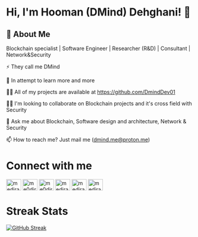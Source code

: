 
# Hi, I'm Hooman (DMind) Dehghani! 👋



## 🚀 About Me
Blockchain specialist | Software Engineer | Researcher (R&D) | Consultant | Network&Security



⚡️ They call me DMind

🌱 In attempt to learn more and more

👨‍💻 All of my projects are available at https://github.com/DmindDev01

👯‍♀️ I'm looking to collaborate on Blockchain projects and it's cross field with Security

💬 Ask me about Blockchain, Software design and architecture, Network & Security

📫 How to reach me? Just mail me (dmind.me@proton.me)

# Connect with me
<html>
  <head></head>
  <body>
   <p align="left" dir="auto">
    <a href="https://linkedin.com/in/itsDMind" rel="nofollow"><img align="center" src="https://raw.githubusercontent.com/rahuldkjain/github-profile-readme-generator/master/src/images/icons/Social/linked-in-alt.svg" alt="medira" height="30" width="40" style="max-width: 100%;"></a>
    <a href="https://instagram.com/hooman.dehghani" rel="nofollow"><img align="center" src="https://raw.githubusercontent.com/rahuldkjain/github-profile-readme-generator/master/src/images/icons/Social/instagram.svg" alt="me0dira" height="30" width="40" style="max-width: 100%;"></a>
    <a href="https://twitter.com/itsDMind" rel="nofollow"><img align="center" src="https://raw.githubusercontent.com/rahuldkjain/github-profile-readme-generator/master/src/images/icons/Social/twitter.svg" alt="me0dira" height="30" width="40" style="max-width: 100%;"></a>
     <a href="https://www.youtube.com/channel/UCzXoiuhQ8OttJvihhl_1dUA" rel="nofollow"><img align="center" src="https://raw.githubusercontent.com/rahuldkjain/github-profile-readme-generator/master/src/images/icons/Social/youtube.svg" alt="medira" height="30" width="40" style="max-width: 100%;"></a>
<a href="https://github.com/itsDMind" rel="nofollow"><img align="center" src="https://raw.githubusercontent.com/rahuldkjain/github-profile-readme-generator/master/src/images/icons/Social/github.svg" alt="medira" height="30" width="40" style="max-width: 100%;"></a>
     <a href="https://discordapp.com/users/1020409542376444006" rel="nofollow"><img align="center" src="https://raw.githubusercontent.com/rahuldkjain/github-profile-readme-generator/master/src/images/icons/Social/discord.svg" alt="medira" height="30" width="40" style="max-width: 100%;"></a>
    </p>
  </body>
</html>

  </body>
<html>
    
 
 # Streak Stats
  
[![GitHub Streak](https://github-readme-streak-stats.herokuapp.com?user=DmindDev01&theme=dark)](https://git.io/streak-stats)
